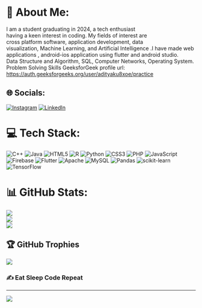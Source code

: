 # 💫 About Me:
I am a student graduating in 2024, a tech enthusiast<br>having a keen interest in coding. My fields of interest are<br>cross platform software, application development, data<br>visualization, Machine Learning, and Artificial Intelligence .I have made web applications , android-ios application using flutter and android studio.<br>Data Structure and Algorithm, SQL, Computer Networks, Operating System.<br> Problem Solving Skills GeeksforGeek profile url: https://auth.geeksforgeeks.org/user/adityaku8xoe/practice<br>


## 🌐 Socials:
[![Instagram](https://img.shields.io/badge/Instagram-%23E4405F.svg?logo=Instagram&logoColor=white)](https://instagram.com/adityakumarrrrrl) [![LinkedIn](https://img.shields.io/badge/LinkedIn-%230077B5.svg?logo=linkedin&logoColor=white)](https://linkedin.com/in/adityakumar0718) 

# 💻 Tech Stack:
![C++](https://img.shields.io/badge/c++-%2300599C.svg?style=flat&logo=c%2B%2B&logoColor=white) ![Java](https://img.shields.io/badge/java-%23ED8B00.svg?style=flat&logo=java&logoColor=white) ![HTML5](https://img.shields.io/badge/html5-%23E34F26.svg?style=flat&logo=html5&logoColor=white) ![R](https://img.shields.io/badge/r-%23276DC3.svg?style=flat&logo=r&logoColor=white) ![Python](https://img.shields.io/badge/python-3670A0?style=flat&logo=python&logoColor=ffdd54) ![CSS3](https://img.shields.io/badge/css3-%231572B6.svg?style=flat&logo=css3&logoColor=white) ![PHP](https://img.shields.io/badge/php-%23777BB4.svg?style=flat&logo=php&logoColor=white) ![JavaScript](https://img.shields.io/badge/javascript-%23323330.svg?style=flat&logo=javascript&logoColor=%23F7DF1E) ![Firebase](https://img.shields.io/badge/firebase-%23039BE5.svg?style=flat&logo=firebase) ![Flutter](https://img.shields.io/badge/Flutter-%2302569B.svg?style=flat&logo=Flutter&logoColor=white) ![Apache](https://img.shields.io/badge/apache-%23D42029.svg?style=flat&logo=apache&logoColor=white) ![MySQL](https://img.shields.io/badge/mysql-%2300f.svg?style=flat&logo=mysql&logoColor=white) ![Pandas](https://img.shields.io/badge/pandas-%23150458.svg?style=flat&logo=pandas&logoColor=white) ![scikit-learn](https://img.shields.io/badge/scikit--learn-%23F7931E.svg?style=flat&logo=scikit-learn&logoColor=white) ![TensorFlow](https://img.shields.io/badge/TensorFlow-%23FF6F00.svg?style=flat&logo=TensorFlow&logoColor=white)
# 📊 GitHub Stats:
![](https://github-readme-stats.vercel.app/api?username=harshchef&theme=dark&hide_border=false&include_all_commits=true&count_private=true)<br/>
![](https://github-readme-streak-stats.herokuapp.com/?user=harshchef&theme=dark&hide_border=false)<br/>
![](https://github-readme-stats.vercel.app/api/top-langs/?username=harshchef&theme=dark&hide_border=false&include_all_commits=true&count_private=true&layout=compact)

## 🏆 GitHub Trophies
![](https://github-profile-trophy.vercel.app/?username=harshchef&theme=tokyonight&no-frame=false&no-bg=false&margin-w=4)

### ✍️ Eat Sleep Code Repeat




---
[![](https://visitcount.itsvg.in/api?id=harshchef&icon=0&color=0)](https://visitcount.itsvg.in)

<!-- Proudly created with GPRM ( https://gprm.itsvg.in ) -->
